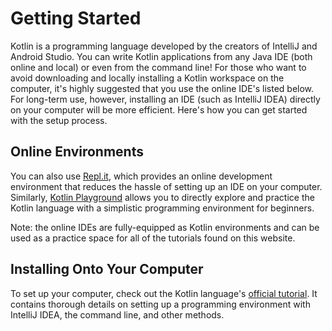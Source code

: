 # Getting Started

Kotlin is a programming language developed by the creators of IntelliJ and Android Studio.  You can write Kotlin applications from any Java IDE (both online and local) or even from the command line!  For those who want to avoid downloading and locally installing a Kotlin workspace on the computer, it's highly suggested that you use the online IDE's listed below.  For long-term use, however, installing an IDE (such as IntelliJ IDEA) directly on your computer will be more efficient.  Here's how you can get started with the setup process.

## Online Environments

You can also use [Repl.it](https://repl.it/languages/kotlin), which provides an online development environment that reduces the hassle of setting up an IDE on your computer.  Similarly, [Kotlin Playground](play.kotlinlang.org) allows you to directly explore and practice the Kotlin language with a simplistic programming environment for beginners.

Note:  the online IDEs are fully-equipped as Kotlin environments and can be used as a practice space for all of the tutorials found on this website.

## Installing Onto Your Computer

To set up your computer, check out the Kotlin language's [official tutorial](https://kotlinlang.org/docs/tutorials/getting-started.html).  It contains thorough details on setting up a programming environment with IntelliJ IDEA, the command line, and other methods.
